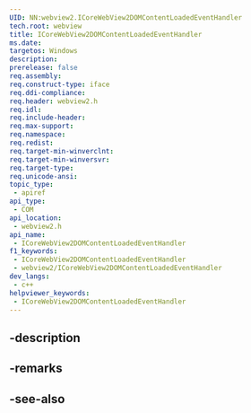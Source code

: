 ```yaml
---
UID: NN:webview2.ICoreWebView2DOMContentLoadedEventHandler
tech.root: webview
title: ICoreWebView2DOMContentLoadedEventHandler
ms.date: 
targetos: Windows
description: 
prerelease: false
req.assembly: 
req.construct-type: iface
req.ddi-compliance: 
req.header: webview2.h
req.idl: 
req.include-header: 
req.max-support: 
req.namespace: 
req.redist: 
req.target-min-winverclnt: 
req.target-min-winversvr: 
req.target-type: 
req.unicode-ansi: 
topic_type:
 - apiref
api_type:
 - COM
api_location:
 - webview2.h
api_name:
 - ICoreWebView2DOMContentLoadedEventHandler
f1_keywords:
 - ICoreWebView2DOMContentLoadedEventHandler
 - webview2/ICoreWebView2DOMContentLoadedEventHandler
dev_langs:
 - c++
helpviewer_keywords:
 - ICoreWebView2DOMContentLoadedEventHandler
---
```


## -description

## -remarks

## -see-also


